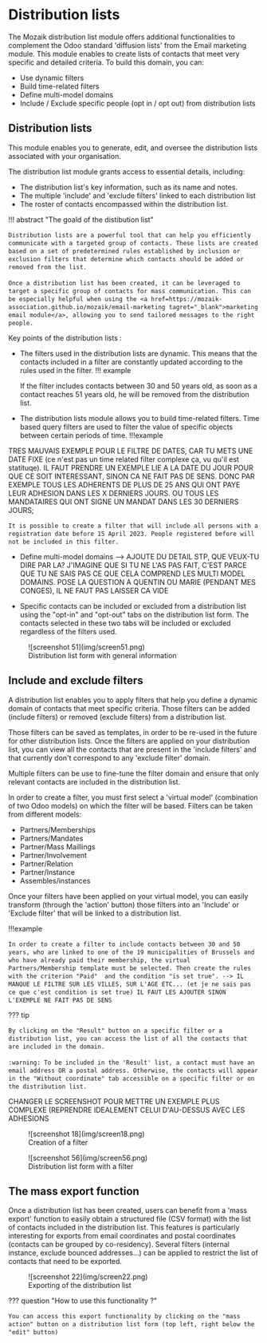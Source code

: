 # Distribution lists

The Mozaik distribution list module offers additional functionalities to complement the Odoo standard 'diffusion lists' from the Email marketing module. 
This module enables to create lists of contacts that meet very specific and detailed criteria. To build this domain, you can:

- Use dynamic filters
- Build time-related filters
- Define multi-model domains
- Include / Exclude specific people (opt in / opt out) from distribution lists 

## Distribution lists

This module enables you to generate, edit, and oversee the distribution lists associated with your organisation.

The distribution list module grants access to essential details, including:

- The distribution list's key information, such as its name and notes.
- The multiple 'include' and 'exclude filters' linked to each distribution list
- The roster of contacts encompassed within the distribution list.

!!! abstract "The goald of the distibution list" 

    Distribution lists are a powerful tool that can help you efficiently communicate with a targeted group of contacts. These lists are created based on a set of predetermined rules established by inclusion or exclusion filters that determine which contacts should be added or removed from the list.

    Once a distribution list has been created, it can be leveraged to target a specific group of contacts for mass communication. This can be especially helpful when using the <a href=https://mozaik-association.github.io/mozaik/email-marketing tagret="_blank">marketing email module</a>, allowing you to send tailored messages to the right people.    
 
Key points of the distribution lists :

- The filters used in the distribution lists are dynamic. This means that the contacts included in a filter are constantly updated according to the rules used in the filter. 
!!! example

    If the filter includes contacts between 30 and 50 years old, as soon as a contact reaches 51 years old, he will be removed from the distribution list.   

- The distribution lists module allows you to build time-related filters. Time based query filters are used to filter the value of specific objects between certain periods of time.
!!!example

TRES MAUVAIS EXEMPLE POUR LE FILTRE DE DATES, CAR TU METS UNE DATE FIXE (ce n'est pas un time related filter complexe ça, vu qu'il est statituqe). IL FAUT PRENDRE UN EXEMPLE LIE A LA DATE DU JOUR  POUR QUE CE SOIT INTERESSANT, SINON CA NE FAIT PAS DE SENS. DONC PAR EXEMPLE TOUS LES ADHERENTS DE PLUS DE 25 ANS QUI ONT PAYE LEUR ADHESION DANS LES X DERNIERS JOURS. OU TOUS LES MANDATAIRES QUI ONT SIGNE UN MANDAT DANS LES 30 DERNIERS JOURS;

    It is possible to create a filter that will include all persons with a registration date before 15 April 2023. People registered before will not be included in this filter.

- Define multi-model domains --> AJOUTE DU DETAIL STP, QUE VEUX-TU DIRE PAR LA? J'IMAGINE QUE SI TU NE L'AS PAS FAIT, C'EST PARCE QUE TU NE SAIS PAS CE QUE CELA COMPREND LES MULTI MODEL DOMAINS. POSE LA QUESTION A QUENTIN OU MARIE (PENDANT MES CONGES), IL NE FAUT PAS LAISSER CA VIDE

    
- Specific contacts can be included or excluded from a distribution list using the "opt-in" and "opt-out" tabs on the distribution list form. The contacts selected in these two tabs will be included or excluded regardless of the filters used. 

<figure markdown>
![screenshot 51](img/screen51.png)
 <figcaption>Distribution list form with general information</figcaption>
</figure>

## Include and exclude filters
 
A distribution list enables you to apply filters that help you define a dynamic domain of contacts that meet specific criteria. Those filters can be added (include filters) or removed (exclude filters) from a distribution list. 

Those filters can be saved as templates, in order to be re-used in the future for other distribution lists. Once the filters are applied on your distribution list, you can view all the contacts that are present in the 'include filters' and that currently don't correspond to any 'exclude filter' domain.

Multiple filters can be use to fine-tune the filter domain and ensure that only relevant contacts are included in the distribution list.

In order to create a filter, you must first select a 'virtual model' (combination of two Odoo models) on which the filter will be based. Filters can be taken from different models: 

- Partners/Memberships
- Partners/Mandates
- Partner/Mass Maillings
- Partner/Involvement
- Partner/Relation 
- Partner/Instance 
- Assembles/instances 

Once your filters have been applied on your virtual model, you can easily transform (through the 'action' button) those filters into an 'Include' or 'Exclude filter' that will be linked to a distribution list. 

!!!example

    In order to create a filter to include contacts between 30 and 50 years, who are linked to one of the 19 municipalities of Brussels and who have already paid their membership, the virtual Partners/Membership template must be selected. Then create the rules with the criterion "Paid"  and the condition "is set true". --> IL MANQUE LE FILTRE SUR LES VILLES, SUR L'AGE ETC... (et je ne sais pas ce que c'est condition is set true) IL FAUT LES AJOUTER SINON L'EXEMPLE NE FAIT PAS DE SENS

 

??? tip

    By clicking on the "Result" button on a specific filter or a distribution list, you can access the list of all the contacts that are included in the domain. 

    :warning: To be included in the 'Result' list, a contact must have an email address OR a postal address. Otherwise, the contacts will appear in the "Without coordinate" tab accessible on a specific filter or on the distribution list.

CHANGER LE SCREENSHOT POUR METTRE UN EXEMPLE PLUS COMPLEXE (REPRENDRE IDEALEMENT CELUI D'AU-DESSUS AVEC LES ADHESIONS
<figure markdown>
![screenshot 18](img/screen18.png)
<figcaption>Creation of a filter</figcaption>
</figure>
<figure markdown>
![screenshot 56](img/screen56.png)
<figcaption>Distribution list form with a filter</figcaption>
</figure>

## The mass export function

Once a distribution list has been created, users can benefit from a 'mass export' function to easily obtain a structured file (CSV format) with the list of contacts included in the distribution list. This features is particularly interesting for exports from email coordinates and postal coordinates (contacts can be grouped by co-residency). Several filters (internal instance, exclude bounced addresses...) can be applied  to restrict the list of contacts that need to be exported. 


<figure markdown>
![screenshot 22](img/screen22.png)
 <figcaption>Exporting of the distribution list</figcaption>
</figure>

??? question "How to use this functionality ?"

    You can access this export functionality by clicking on the "mass action" button on a distribution list form (top left, right below the "edit" button)